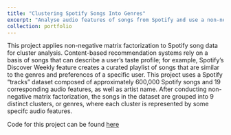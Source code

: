 ```yaml
---
title: "Clustering Spotify Songs Into Genres"
excerpt: "Analyse audio features of songs from Spotify and use a non-negative matrix factorization to cluster songs into various genres"
collection: portfolio
---
```


This project applies non-negative matrix factorization to Spotify song data for cluster analysis. Content-based recommendation systems rely on a basis of songs that can describe a user’s taste profile; for example, Spotify’s Discover Weekly feature creates a curated playlist of songs that are similar to the genres and preferences of a specific user.
This project uses a Spotify “tracks” dataset composed of approximately 600,000 Spotify songs and 19 corresponding audio features, as well as artist name. After conducting non-negative matrix factorization, the songs in the dataset are grouped into 9 distinct clusters, or genres, where each cluster is represented by some specifc audio features. 

Code for this project can be found [here](https://github.com/irsa-ashraf/Clustering-Spotify-Songs-Into-Genres) 

